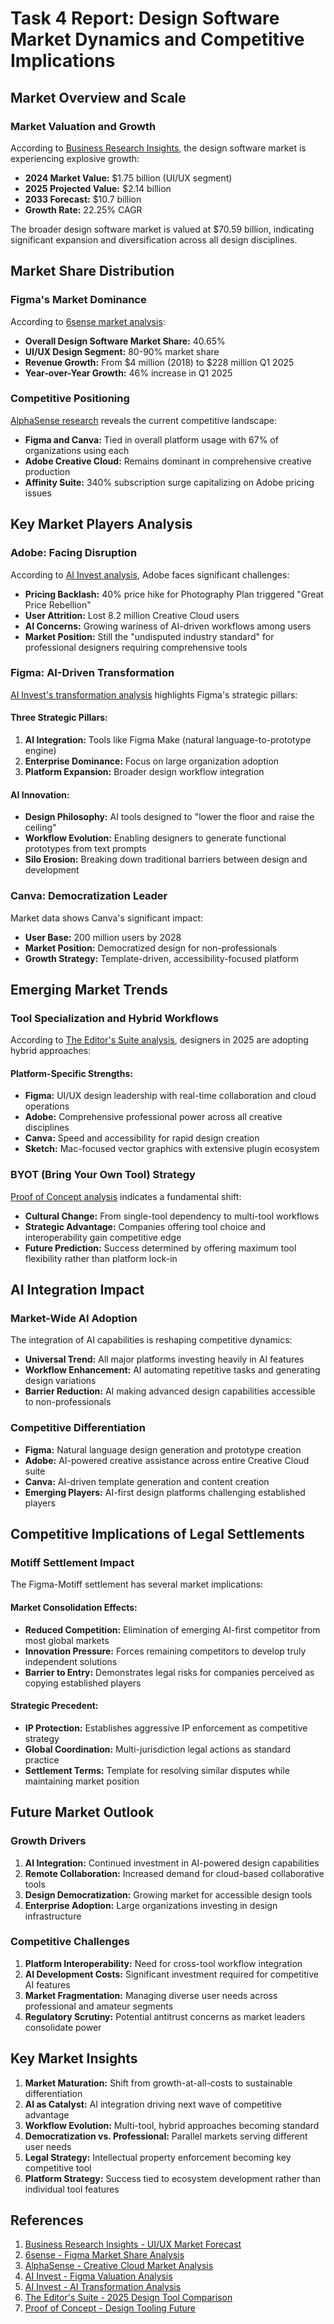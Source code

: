 # Task 4 Report: Design Software Market Dynamics and Competitive Implications

## Market Overview and Scale

### Market Valuation and Growth
According to [Business Research Insights](https://www.businessresearchinsights.com/market-reports/ui-and-ux-design-software-market-104925), the design software market is experiencing explosive growth:
- **2024 Market Value:** $1.75 billion (UI/UX segment)
- **2025 Projected Value:** $2.14 billion
- **2033 Forecast:** $10.7 billion
- **Growth Rate:** 22.25% CAGR

The broader design software market is valued at $70.59 billion, indicating significant expansion and diversification across all design disciplines.

## Market Share Distribution

### Figma's Market Dominance
According to [6sense market analysis](https://6sense.com/tech/collaborative-design-and-prototyping/figma-market-share):
- **Overall Design Software Market Share:** 40.65%
- **UI/UX Design Segment:** 80-90% market share
- **Revenue Growth:** From $4 million (2018) to $228 million Q1 2025
- **Year-over-Year Growth:** 46% increase in Q1 2025

### Competitive Positioning
[AlphaSense research](https://www.alpha-sense.com/resources/research-articles/figma-creative-cloud-market/) reveals the current competitive landscape:
- **Figma and Canva:** Tied in overall platform usage with 67% of organizations using each
- **Adobe Creative Cloud:** Remains dominant in comprehensive creative production
- **Affinity Suite:** 340% subscription surge capitalizing on Adobe pricing issues

## Key Market Players Analysis

### Adobe: Facing Disruption
According to [AI Invest analysis](https://www.ainvest.com/news/figma-ipo-justify-19-2b-valuation-market-dominated-adobe-2507/), Adobe faces significant challenges:
- **Pricing Backlash:** 40% price hike for Photography Plan triggered "Great Price Rebellion"
- **User Attrition:** Lost 8.2 million Creative Cloud users
- **AI Concerns:** Growing wariness of AI-driven workflows among users
- **Market Position:** Still the "undisputed industry standard" for professional designers requiring comprehensive tools

### Figma: AI-Driven Transformation
[AI Invest's transformation analysis](https://www.ainvest.com/news/figma-ai-driven-transformation-reshaping-future-design-software-unlocking-long-term-2508/) highlights Figma's strategic pillars:

#### Three Strategic Pillars:
1. **AI Integration:** Tools like Figma Make (natural language-to-prototype engine)
2. **Enterprise Dominance:** Focus on large organization adoption
3. **Platform Expansion:** Broader design workflow integration

#### AI Innovation:
- **Design Philosophy:** AI tools designed to "lower the floor and raise the ceiling"
- **Workflow Evolution:** Enabling designers to generate functional prototypes from text prompts
- **Silo Erosion:** Breaking down traditional barriers between design and development

### Canva: Democratization Leader
Market data shows Canva's significant impact:
- **User Base:** 200 million users by 2028
- **Market Position:** Democratized design for non-professionals
- **Growth Strategy:** Template-driven, accessibility-focused platform

## Emerging Market Trends

### Tool Specialization and Hybrid Workflows
According to [The Editor's Suite analysis](https://www.theeditorsuite.com/blog/figma-adobe-or-canva-what-designers-are-opting-for-in-2025), designers in 2025 are adopting hybrid approaches:

#### Platform-Specific Strengths:
- **Figma:** UI/UX design leadership with real-time collaboration and cloud operations
- **Adobe:** Comprehensive professional power across all creative disciplines  
- **Canva:** Speed and accessibility for rapid design creation
- **Sketch:** Mac-focused vector graphics with extensive plugin ecosystem

### BYOT (Bring Your Own Tool) Strategy
[Proof of Concept analysis](https://www.proofofconcept.pub/p/design-toolings-future) indicates a fundamental shift:
- **Cultural Change:** From single-tool dependency to multi-tool workflows
- **Strategic Advantage:** Companies offering tool choice and interoperability gain competitive edge
- **Future Prediction:** Success determined by offering maximum tool flexibility rather than platform lock-in

## AI Integration Impact

### Market-Wide AI Adoption
The integration of AI capabilities is reshaping competitive dynamics:
- **Universal Trend:** All major platforms investing heavily in AI features
- **Workflow Enhancement:** AI automating repetitive tasks and generating design variations
- **Barrier Reduction:** AI making advanced design capabilities accessible to non-professionals

### Competitive Differentiation
- **Figma:** Natural language design generation and prototype creation
- **Adobe:** AI-powered creative assistance across entire Creative Cloud suite
- **Canva:** AI-driven template generation and content creation
- **Emerging Players:** AI-first design platforms challenging established players

## Competitive Implications of Legal Settlements

### Motiff Settlement Impact
The Figma-Motiff settlement has several market implications:

#### Market Consolidation Effects:
- **Reduced Competition:** Elimination of emerging AI-first competitor from most global markets
- **Innovation Pressure:** Forces remaining competitors to develop truly independent solutions
- **Barrier to Entry:** Demonstrates legal risks for companies perceived as copying established players

#### Strategic Precedent:
- **IP Protection:** Establishes aggressive IP enforcement as competitive strategy
- **Global Coordination:** Multi-jurisdiction legal actions as standard practice
- **Settlement Terms:** Template for resolving similar disputes while maintaining market position

## Future Market Outlook

### Growth Drivers
1. **AI Integration:** Continued investment in AI-powered design capabilities
2. **Remote Collaboration:** Increased demand for cloud-based collaborative tools
3. **Design Democratization:** Growing market for accessible design tools
4. **Enterprise Adoption:** Large organizations investing in design infrastructure

### Competitive Challenges
1. **Platform Interoperability:** Need for cross-tool workflow integration
2. **AI Development Costs:** Significant investment required for competitive AI features
3. **Market Fragmentation:** Managing diverse user needs across professional and amateur segments
4. **Regulatory Scrutiny:** Potential antitrust concerns as market leaders consolidate power

## Key Market Insights

1. **Market Maturation:** Shift from growth-at-all-costs to sustainable differentiation
2. **AI as Catalyst:** AI integration driving next wave of competitive advantage
3. **Workflow Evolution:** Multi-tool, hybrid approaches becoming standard
4. **Democratization vs. Professional:** Parallel markets serving different user needs
5. **Legal Strategy:** Intellectual property enforcement becoming key competitive tool
6. **Platform Strategy:** Success tied to ecosystem development rather than individual tool features

## References

1. [Business Research Insights - UI/UX Market Forecast](https://www.businessresearchinsights.com/market-reports/ui-and-ux-design-software-market-104925)
2. [6sense - Figma Market Share Analysis](https://6sense.com/tech/collaborative-design-and-prototyping/figma-market-share)
3. [AlphaSense - Creative Cloud Market Analysis](https://www.alpha-sense.com/resources/research-articles/figma-creative-cloud-market/)
4. [AI Invest - Figma Valuation Analysis](https://www.ainvest.com/news/figma-ipo-justify-19-2b-valuation-market-dominated-adobe-2507/)
5. [AI Invest - AI Transformation Analysis](https://www.ainvest.com/news/figma-ai-driven-transformation-reshaping-future-design-software-unlocking-long-term-2508/)
6. [The Editor's Suite - 2025 Design Tool Comparison](https://www.theeditorsuite.com/blog/figma-adobe-or-canva-what-designers-are-opting-for-in-2025)
7. [Proof of Concept - Design Tooling Future](https://www.proofofconcept.pub/p/design-toolings-future)